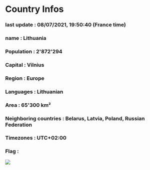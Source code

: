 # Country  Infos
### last update : 08/07/2021, 19:50:40 (France time)

### name : Lithuania
### Population : 2'872'294
### Capital : Vilnius
### Region : Europe
### Languages : Lithuanian
### Area : 65'300 km²
### Neighboring countries : Belarus, Latvia, Poland, Russian Federation
### Timezones : UTC+02:00

### Flag :
![](https://restcountries.eu/data/ltu.svg)